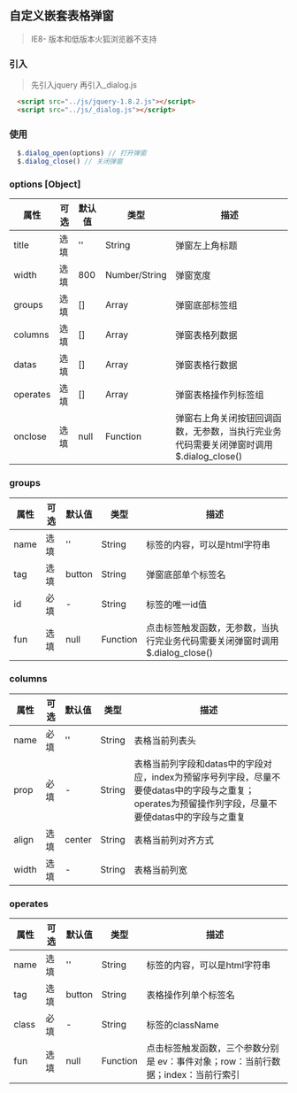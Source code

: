 ## 自定义嵌套表格弹窗

> IE8- 版本和低版本火狐浏览器不支持

### 引入

> 先引入jquery 再引入_dialog.js

```html
  <script src="../js/jquery-1.8.2.js"></script>
  <script src="../js/_dialog.js"></script>
```

### 使用

```js
  $.dialog_open(options) // 打开弹窗
  $.dialog_close() // 关闭弹窗
```

### options [Object]

| 属性 | 可选 | 默认值 | 类型 | 描述 |
| - | - | - | -| - |
| title | 选填 | '' | String | 弹窗左上角标题 |
| width | 选填 | 800 | Number/String | 弹窗宽度 |
| groups | 选填 | [] | Array| 弹窗底部标签组 |
| columns | 选填 | [] | Array | 弹窗表格列数据 |
| datas | 选填 | [] | Array | 弹窗表格行数据 |
| operates | 选填 | [] | Array | 弹窗表格操作列标签组 |
| onclose | 选填 | null | Function | 弹窗右上角关闭按钮回调函数，无参数，当执行完业务代码需要关闭弹窗时调用 $.dialog_close() |

### groups

| 属性 | 可选 | 默认值 | 类型 | 描述 |
| - | - | - | - | - |
| name | 选填 | '' | String | 标签的内容，可以是html字符串 |
| tag | 选填 | button | String | 弹窗底部单个标签名 |
| id | 必填 | - | String | 标签的唯一id值 |
| fun | 选填 | null | Function | 点击标签触发函数，无参数，当执行完业务代码需要关闭弹窗时调用 $.dialog_close() |


### columns

| 属性 | 可选 | 默认值 | 类型 | 描述 |
| - | - | - | - | - |
| name | 必填 | '' | String | 表格当前列表头 |
| prop | 必填 | - | String | 表格当前列字段和datas中的字段对应，index为预留序号列字段，尽量不要使datas中的字段与之重复；operates为预留操作列字段，尽量不要使datas中的字段与之重复 |
| align | 选填 | center | String | 表格当前列对齐方式 |
| width | 选填 | - | String | 表格当前列宽 |

### operates

| 属性 | 可选 | 默认值 | 类型 | 描述 |
| - | - | - | - | - |
| name | 选填 | '' | String | 标签的内容，可以是html字符串 |
| tag | 选填 | button | String | 表格操作列单个标签名 |
| class | 必填 | - | String | 标签的className |
| fun | 选填 | null | Function | 点击标签触发函数，三个参数分别是 ev：事件对象；row：当前行数据；index：当前行索引 |

